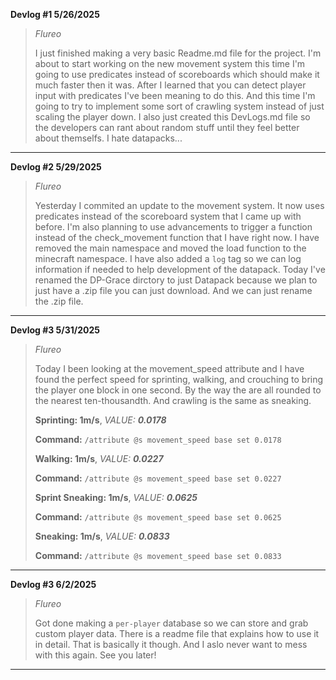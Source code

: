 
**Devlog #1 5/26/2025**
> *Flureo*
>
> I just finished making a very basic Readme.md file for the project. I'm about to start working on the new movement system this time I'm going to use predicates instead of scoreboards which should make it much faster then it was. After I learned that you can detect player input with predicates I've been meaning to do this. And this time I'm going to try to implement some sort of crawling system instead of just scaling the player down. I also just created this DevLogs.md file so the developers can rant about random stuff until they feel better about themselfs. I hate datapacks...

---

**Devlog #2 5/29/2025**
> *Flureo*
>
> Yesterday I commited an update to the movement system. It now uses predicates instead of the scoreboard system that I came up with before. I'm also planning to use advancements to trigger a function instead of the check_movement function that I have right now. I have removed the main namespace and moved the load function to the minecraft namespace. I have also added a `log` tag so we can log information if needed to help development of the datapack. Today I've renamed the DP-Grace dirctory to just Datapack because we plan to just have a .zip file you can just download. And we can just rename the .zip file.

---

**Devlog #3 5/31/2025**
> *Flureo*
>
> Today I been looking at the movement_speed attribute and I have found the perfect speed for sprinting, walking, and crouching to bring the player one block in one second. By the way the are all rounded to the nearest ten-thousandth. And crawling is the same as sneaking.
>
> **Sprinting: 1m/s**, *VALUE:* ***0.0178***
>
> **Command:** `/attribute @s movement_speed base set 0.0178`
>
> **Walking: 1m/s**, *VALUE:* ***0.0227***
>
> **Command:** `/attribute @s movement_speed base set 0.0227`
>
> **Sprint Sneaking: 1m/s**, *VALUE:* ***0.0625***
>
> **Command:** `/attribute @s movement_speed base set 0.0625`
>
> **Sneaking: 1m/s**, *VALUE:* ***0.0833***
>
> **Command:** `/attribute @s movement_speed base set 0.0833`

---

**Devlog #3 6/2/2025**
> *Flureo*
>
> Got done making a `per-player` database so we can store and grab custom player data. There is a readme file that explains how to use it in detail. That is basically it though. And I aslo never want to mess with this again. See you later!

---
